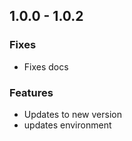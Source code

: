 ## 1.0.0 - 1.0.2
### Fixes
- Fixes docs

### Features
- Updates to new version
- updates environment
